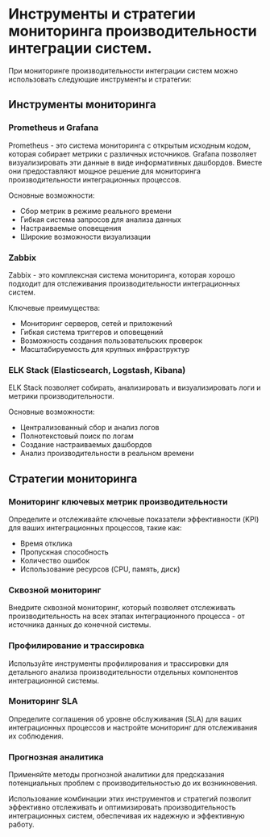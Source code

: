 # Инструменты и стратегии мониторинга производительности интеграции систем.

При мониторинге производительности интеграции систем можно использовать следующие инструменты и стратегии:

## Инструменты мониторинга

### Prometheus и Grafana

Prometheus - это система мониторинга с открытым исходным кодом, которая собирает метрики с различных источников. Grafana позволяет визуализировать эти данные в виде информативных дашбордов. Вместе они предоставляют мощное решение для мониторинга производительности интеграционных процессов.

Основные возможности:
- Сбор метрик в режиме реального времени
- Гибкая система запросов для анализа данных
- Настраиваемые оповещения
- Широкие возможности визуализации

### Zabbix

Zabbix - это комплексная система мониторинга, которая хорошо подходит для отслеживания производительности интеграционных систем.

Ключевые преимущества:
- Мониторинг серверов, сетей и приложений
- Гибкая система триггеров и оповещений
- Возможность создания пользовательских проверок
- Масштабируемость для крупных инфраструктур

### ELK Stack (Elasticsearch, Logstash, Kibana)

ELK Stack позволяет собирать, анализировать и визуализировать логи и метрики производительности.

Основные возможности:
- Централизованный сбор и анализ логов
- Полнотекстовый поиск по логам
- Создание настраиваемых дашбордов
- Анализ производительности в реальном времени

## Стратегии мониторинга

### Мониторинг ключевых метрик производительности

Определите и отслеживайте ключевые показатели эффективности (KPI) для ваших интеграционных процессов, такие как:
- Время отклика
- Пропускная способность
- Количество ошибок
- Использование ресурсов (CPU, память, диск)

### Сквозной мониторинг

Внедрите сквозной мониторинг, который позволяет отслеживать производительность на всех этапах интеграционного процесса - от источника данных до конечной системы.

### Профилирование и трассировка

Используйте инструменты профилирования и трассировки для детального анализа производительности отдельных компонентов интеграционной системы.

### Мониторинг SLA

Определите соглашения об уровне обслуживания (SLA) для ваших интеграционных процессов и настройте мониторинг для отслеживания их соблюдения.

### Прогнозная аналитика

Применяйте методы прогнозной аналитики для предсказания потенциальных проблем с производительностью до их возникновения.

Использование комбинации этих инструментов и стратегий позволит эффективно отслеживать и оптимизировать производительность интеграционных систем, обеспечивая их надежную и эффективную работу.
